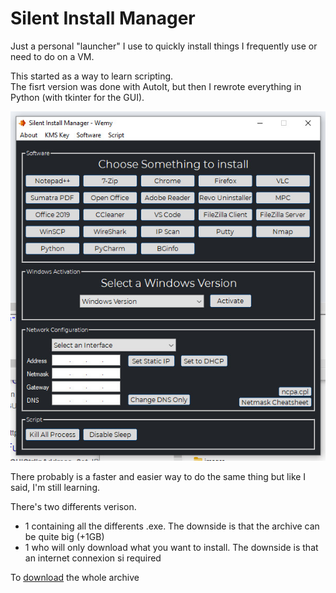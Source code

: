 # Silent Install Manager  
Just a personal "launcher" I use to quickly install things I frequently use or need to do on a VM.

This started as a way to learn scripting. \
The fisrt version was done with AutoIt, but then I rewrote everything in Python (with tkinter for the GUI).

<p align="center"><img src="SIM_py_version.jpg"></p> 

There probably is a faster and easier way to do the same thing but like I said, I'm still learning.  

There's two differents verison. 
- 1 containing all the differents .exe. The downside is that the archive can be quite big (+1GB)
- 1 who will only download what you want to install. The downside is that an internet connexion si required 

To [download](https://wemy.ninja/sim/) the whole archive 
